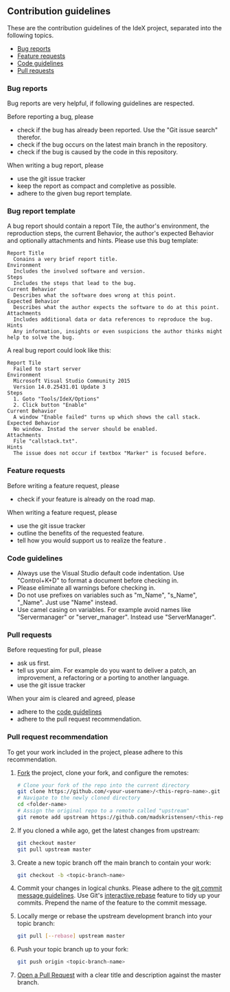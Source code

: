 ## Contribution guidelines
These are the contribution guidelines of the IdeX project, separated into the following topics.
- [Bug reports](#bug-reports)
- [Feature requests](#feature-requests)
- [Code guidelines](#code-guidelines)
- [Pull requests](#pull-requests)

### Bug reports

Bug reports are very helpful, if following guidelines are respected.

Before reporting a bug, please
- check if the bug has already been reported. Use the "Git issue search" therefor.
- check if the bug occurs on the latest main branch in the repository.
- check if the bug is caused by the code in this repository.

When writing a bug report, please
- use the git issue tracker
- keep the report as compact and completive as possible.
- adhere to the given bug report template.

### Bug report template

A bug report should contain a report Tile, the author's environment, the reproduction steps, the current Behavior, the author's expected Behavior and optionally attachments and hints. Please use this bug template:

	Report Title
	  Conains a very brief report title.
	Environment
	  Includes the involved software and version.
	Steps
	  Includes the steps that lead to the bug.
	Current Behavior
	  Describes what the software does wrong at this point.
	Expected Behavior
	  Describes what the author expects the software to do at this point.
	Attachments
	  Includes additional data or data references to reproduce the bug.
	Hints
	  Any information, insights or even suspicions the author thinks might help to solve the bug.

A real bug report could look like this:

	Report Tile
	  Failed to start server
	Environment
	  Microsoft Visual Studio Community 2015
	  Version 14.0.25431.01 Update 3
	Steps
      1. Goto "Tools/IdeX/Options"
      2. Click button "Enable"
	Current Behavior
	  A window "Enable failed" turns up which shows the call stack.
	Expected Behavior
	  No window. Instad the server should be enabled.
	Attachments
	  File "callstack.txt".
	Hints
	  The issue does not occur if textbox "Marker" is focused before.

### Feature requests
Before writing a feature request, please
- check if your feature is already on the road map.

When writing a feature request, please
- use the git issue tracker
- outline the benefits of the requested feature.
- tell how you would support us to realize the feature .

### Code guidelines

- Always use the Visual Studio default code indentation. Use "Control+K+D" to format a document before checking in.
- Please eliminate all warnings before checking in.
- Do not use prefixes on variables such as "m_Name", "s_Name", "_Name". Just use "Name" instead.
- Use camel casing on variables. For example avoid names like "Servermanager" or "server_manager". Instead use "ServerManager".

### Pull requests
Before requesting for pull, please 
 - ask us first.
 - tell us your aim. For example do you want to deliver a patch, an improvement, a refactoring or a porting to another language.
 - use the git issue tracker

When your aim is cleared and agreed, please
 - adhere to the [code guidelines](#code-guidelines)
 - adhere to the pull request recommendation.

### Pull request recommendation
To get your work included in the project, please adhere to this recommendation.

1. [Fork](http://help.github.com/fork-a-repo/) the project, clone your fork, and configure the remotes:

   ```bash
   # Clone your fork of the repo into the current directory
   git clone https://github.com/<your-username>/<this-repro-name>.git
   # Navigate to the newly cloned directory
   cd <folder-name>
   # Assign the original repo to a remote called "upstream"
   git remote add upstream https://github.com/madskristensen/<this-repro-name>.git
   ```

2. If you cloned a while ago, get the latest changes from upstream:

   ```bash
   git checkout master
   git pull upstream master
   ```

3. Create a new topic branch off the main branch to contain your work:

   ```bash
   git checkout -b <topic-branch-name>
   ```

4. Commit your changes in logical chunks. Please adhere to the [git commit
   message guidelines](http://tbaggery.com/2008/04/19/a-note-about-git-commit-messages.html). Use Git's
   [interactive rebase](https://help.github.com/articles/interactive-rebase)
   feature to tidy up your commits. Prepend the name of the feature to the commit message.

5. Locally merge or rebase the upstream development branch into your topic branch:

   ```bash
   git pull [--rebase] upstream master
   ```

6. Push your topic branch up to your fork:

   ```bash
   git push origin <topic-branch-name>
   ```

7. [Open a Pull Request](https://help.github.com/articles/using-pull-requests/)
    with a clear title and description against the master branch.